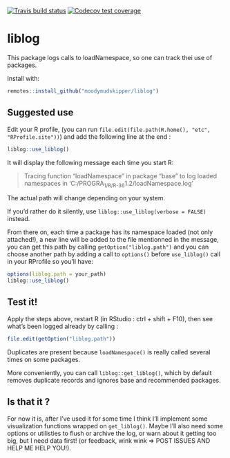 
[![Travis build
status](https://travis-ci.org/moodymudskipper/liblog.svg?branch=master)](https://travis-ci.org/moodymudskipper/liblog)
[![Codecov test
coverage](https://codecov.io/gh/moodymudskipper/liblog/branch/master/graph/badge.svg)](https://codecov.io/gh/moodymudskipper/liblog?branch=master)

# liblog

This package logs calls to loadNamespace, so one can track thei use of
packages.

Install with:

``` r
remotes::install_github("moodymudskipper/liblog")
```

## Suggested use

Edit your R profile, (you can run `file.edit(file.path(R.home(), "etc",
"RProfile.site"))`) and add the following line at the end :

``` r
liblog::use_liblog()
```

It will display the following message each time you start R:

> Tracing function “loadNamespace” in package “base” to log loaded
> namespaces in ‘C:/PROGRA<sub>1/R/R-36</sub>1.2/loadNamespace.log’

The actual path will change depending on your system.

If you’d rather do it silently, use `liblog::use_liblog(verbose =
FALSE)` instead.

From there on, each time a package has its namespace loaded (not only
attached\!), a new line will be added to the file mentionned in the
message, you can get this path by calling `getOption("liblog.path")` and
you can choose another path by adding a call to `options()` before
`use_liblog()` call in your RProfile so you’ll have:

``` r
options(liblog.path = your_path)
liblog::use_liblog()
```

## Test it\!

Apply the steps above, restart R (in RStudio : ctrl + shift + F10), then
see what’s been logged already by calling :

``` r
file.edit(getOption("liblog.path"))
```

Duplicates are present because `loadNamespace()` is really called
several times on some packages.

More conveniently, you can call `liblog::get_liblog()`, which by default
removes duplicate records and ignores base and recommended packages.

## Is that it ?

For now it is, after I’ve used it for some time I think I’ll implement
some visualization functions wrapped on `get_liblog()`. Maybe I’ll also
need some options or utilisties to flush or archive the log, or warn
about it getting too big, but I need data first\! (or feedback, wink
wink =\> POST ISSUES AND HELP ME HELP YOU\!).
